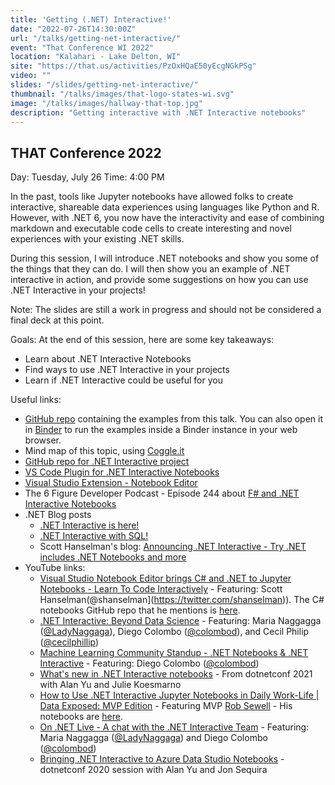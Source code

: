 ```yaml
---
title: 'Getting (.NET) Interactive!'
date: "2022-07-26T14:30:00Z"
url: "/talks/getting-net-interactive/"
event: "That Conference WI 2022"
location: "Kalahari - Lake Delton, WI"
site: "https://that.us/activities/PzOxHQaE50yEcgNGkPSg"
video: ""
slides: "/slides/getting-net-interactive/"
thumbnail: "/talks/images/that-logo-states-wi.svg"
image: "/talks/images/hallway-that-top.jpg"
description: "Getting interactive with .NET Interactive notebooks"
---
```

## THAT Conference 2022

Day: Tuesday, July 26   Time: 4:00 PM  

In the past, tools like Jupyter notebooks have allowed folks to create interactive, shareable data experiences using languages like Python and R.  However, with .NET 6, you now have the interactivity and ease of combining markdown and executable code cells to create interesting and novel experiences with your existing .NET skills.

During this session, I will introduce .NET notebooks and show you some of the things that they can do.  I will then show you an example of .NET interactive in action, and provide some suggestions on how you can use .NET Interactive in your projects!

Note: The slides are still a work in progress and should not be considered a final deck at this point.

Goals:
At the end of this session, here are some key takeaways:
* Learn about .NET Interactive Notebooks
* Find ways to use .NET Interactive in your projects
* Learn if .NET Interactive could be useful for you 

Useful links:
* [GitHub repo](https://github.com/zo0o0ot/THAT-dotnet-interactive) containing the examples from this talk.  You can also open it in [Binder](https://mybinder.org/v2/gh/zo0o0ot/THAT-dotnet-interactive/main?urlpath=lab) to run the examples inside a Binder instance in your web browser.
* Mind map of this topic, using [Coggle.it](https://coggle.it/diagram/YqlBLmqIBdEcX4C-/t/let's-get-net-interactive!/ed337f3f96e192dfbfd28c818ffac0c8f88058e1618ce4b5c4fbb1b61374a149)
* [GitHub repo for .NET Interactive project](https://github.com/dotnet/interactive)
* [VS Code Plugin for .NET Interactive Notebooks](https://marketplace.visualstudio.com/items?itemName=ms-dotnettools.dotnet-interactive-vscode)
* [Visual Studio Extension - Notebook Editor](https://marketplace.visualstudio.com/items?itemName=MLNET.notebook)
* The 6 Figure Developer Podcast - Episode 244 about [F# and .NET Interactive Notebooks](https://6figuredev.com/podcast/eric-potter-on-f-and-net-interactive-notebooks/)
* .NET Blog posts
    - [.NET Interactive is here!](https://devblogs.microsoft.com/dotnet/net-interactive-is-here-net-notebooks-preview-2/)
    - [.NET Interactive with SQL!](https://devblogs.microsoft.com/dotnet/net-interactive-with-sql-net-notebooks-in-visual-studio-code/)
    - Scott Hanselman's blog: [Announcing .NET Interactive - Try .NET includes .NET Notebooks and more](https://www.hanselman.com/blog/announcing-net-interactive-try-net-includes-net-notebooks-and-more)
* YouTube links:
    - [Visual Studio Notebook Editor brings C# and .NET to Jupyter Notebooks - Learn To Code Interactively](https://youtu.be/WfozTizHMlM) - Featuring: Scott Hanselman(@shanselman](https://twitter.com/shanselman)). The C# notebooks GitHub repo that he mentions is [here](https://github.com/dotnet/csharp-notebooks).
    - [.NET Interactive: Beyond Data Science](https://youtu.be/31Qnmqqqy-I) - Featuring: Maria Naggagga ([@LadyNaggaga](https://twitter.com/LadyNaggaga)), Diego Colombo ([@colombod](https://twitter.com/colombod)), and Cecil Philip ([@cecilphillip](https://twitter.com/cecilphillip))
    - [Machine Learning Community Standup - .NET Notebooks & .NET Interactive](https://youtu.be/KlZje8GNDEQ) - Featuring: Diego Colombo ([@colombod](https://twitter.com/colombod))
    - [What's new in .NET Interactive notebooks](https://youtu.be/GF1FK9Bwy2Y) - From dotnetconf 2021 with Alan Yu and Julie Koesmarno
    - [How to Use .NET Interactive Jupyter Notebooks in Daily Work-Life | Data Exposed: MVP Edition](https://youtu.be/W-F0gO7dVOE) - Featuring MVP [Rob Sewell](https://twitter.com/sqldbawithbeard) - His notebooks are [here](https://github.com/SQLDBAWithABeard/JupyterNotebooks?WT.mc_id=dataexposed-c9-niner).
    - [On .NET Live - A chat with the .NET Interactive Team](https://youtu.be/IUgP1Wnqt-U) - Featuring: Maria Naggagga ([@LadyNaggaga](https://twitter.com/LadyNaggaga)) and Diego Colombo ([@colombod](https://twitter.com/colombod))
    - [Bringing .NET Interactive to Azure Data Studio Notebooks](https://docs.microsoft.com/en-us/events/dotnetconf-2020/s231) - dotnetconf 2020 session with Alan Yu and Jon Sequira